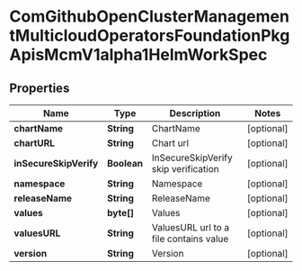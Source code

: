 
# ComGithubOpenClusterManagementMulticloudOperatorsFoundationPkgApisMcmV1alpha1HelmWorkSpec

## Properties
Name | Type | Description | Notes
------------ | ------------- | ------------- | -------------
**chartName** | **String** | ChartName |  [optional]
**chartURL** | **String** | Chart url |  [optional]
**inSecureSkipVerify** | **Boolean** | InSecureSkipVerify skip verification |  [optional]
**namespace** | **String** | Namespace |  [optional]
**releaseName** | **String** | ReleaseName |  [optional]
**values** | **byte[]** | Values |  [optional]
**valuesURL** | **String** | ValuesURL url to a file contains value |  [optional]
**version** | **String** | Version |  [optional]



